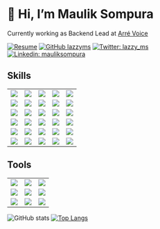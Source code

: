 # 👋 Hi, I’m Maulik Sompura 
Currently working as Backend Lead at [Arré Voice]([https://play.google.com/store/apps/details?id=com.arre.voice](https://www.arrevoice.com/))

[![Resume](https://img.shields.io/badge/Resume-555555?style=for-the-badge&logo=safari&url=me.mauliksompura.in/generic-resume)](https://me.mauliksompura.in/generic-resume)
[![GitHub lazzyms](https://img.shields.io/github/followers/lazzyms?label=follow&style=for-the-badge&logo=github)](https://github.com/lazzyms)
[![Twitter: lazzy_ms](https://img.shields.io/twitter/follow/lazzy_ms?style=for-the-badge&logo=twitter)](https://twitter.com/lazzy_ms)
[![Linkedin: mauliksompura](https://img.shields.io/badge/-mauliksompura-555555?style=for-the-badge&logo=Linkedin&link=https://www.linkedin.com/in/mauliksompura/)](https://www.linkedin.com/in/mauliksompura/)



## Skills
<table>
  <tr>
    <td>
      <img src="https://img.shields.io/badge/Node%20js-22272d?style=for-the-badge&logo=nodedotjs" />
    </td>
    <td>
      <img src="https://img.shields.io/badge/JavaScript-22272d?style=for-the-badge&logo=javascript" />
    </td>
    <td>
      <img src="https://img.shields.io/badge/TypeScript-22272d?style=for-the-badge&logo=typescript" />
    </td>
    <td>
      <img src="https://img.shields.io/badge/Express.js-22272d?style=for-the-badge&logo=express" /> 
    </td>
    <td>
      <img src="https://img.shields.io/badge/GraphQl-22272d?style=for-the-badge&logo=graphql" />
    </td>
  </tr>
  <tr></tr>
  <tr>
    <td>
       <img src="https://img.shields.io/badge/React%20Js-22272d?style=for-the-badge&logo=react" />
    </td>
    <td>
      <img src="https://img.shields.io/badge/Redux-22272d?style=for-the-badge&logo=redux" />
    </td>
    <td>
      <img src="https://img.shields.io/badge/Vue.js-22272d?style=for-the-badge&logo=vuedotjs" />
    </td>
    <td>
       <img src="https://img.shields.io/badge/Vuetify-22272d?style=for-the-badge&logo=vuetify" />
    </td>
    <td>
      <img src="https://img.shields.io/badge/jQuery-22272d?style=for-the-badge&logo=jquery" />
    </td>
  </tr>
  <tr></tr>
  <tr>
    <td>
      <img src="https://img.shields.io/badge/ArangoDB-22272d?style=for-the-badge&logo=ArangoDB" />
    </td>
    <td>
      <img src="https://img.shields.io/badge/DynamoDB-22272d?style=for-the-badge&logo=Amazon-DynamoDB" />
    </td>
    <td>
      <img src="https://img.shields.io/badge/MongoDB-22272d?style=for-the-badge&logo=mongodb" />
    </td>
    <td>
      <img src="https://img.shields.io/badge/MySQL-22272d?style=for-the-badge&logo=mySQL" />
    </td>
    <td>
      <img src="https://img.shields.io/badge/Redis-22272d?style=for-the-badge&logo=redis" />
    </td>  
  </tr>
  <tr></tr>
  <tr>
    <td>
      <img src="https://img.shields.io/badge/firebase-22272d?style=for-the-badge&logo=firebase" />
    </td>  
     <td>
      <img src="https://img.shields.io/badge/Amazon_AWS-22272d?style=for-the-badge&logo=amazonaws" />
    </td>
    <td>
         <img src="https://img.shields.io/badge/GitLab%20CI-22272d?style=for-the-badge&logo=gitlab" />
    </td>
    <td>
      <img src="https://img.shields.io/badge/GitHub_Actions-22272d?style=for-the-badge&logo=github-actions" />
    </td>
    <td>
      <img src="https://img.shields.io/badge/CDK-22272d?style=for-the-badge&logo=amazonaws" />
    </td>
  </tr>
  <tr></tr>
  <tr>
    <td>
       <img src="https://img.shields.io/badge/Google%20PubSub-22272d?style=for-the-badge&logo=GoogleCloud" />
    </td>
    <td>
       <img src="https://img.shields.io/badge/PHP-22272d?style=for-the-badge&logo=PHP" />
    </td>
    <td>
       <img src="https://img.shields.io/badge/Material%20UI-22272d?style=for-the-badge&logo=mui" />
    </td>
    <td>
      <img src="https://img.shields.io/badge/Tailwind_CSS-22272d?style=for-the-badge&logo=tailwind-css" />
    </td>
    <td>
        <img src="https://img.shields.io/badge/Bootstrap-22272d?style=for-the-badge&logo=bootstrap" />
    </td>
  </tr>
  <tr></tr>
  <tr>
    <td>
       <img src="https://img.shields.io/badge/Agora-22272d?style=for-the-badge&logo=agora" />
    </td>
    <td>
      <img src="https://img.shields.io/badge/Stripe-22272d?style=for-the-badge&logo=Stripe" /> 
    </td>
    <td>
      <img src="https://img.shields.io/badge/PayPal%20API-22272d?style=for-the-badge&logo=paypal" />
    </td>
    <td>
       <img src="https://img.shields.io/badge/Paytm%20API-22272d?style=for-the-badge&logo=paytm" /> 
    </td>
    <td>
      <img src="https://img.shields.io/badge/Docker-22272d?style=for-the-badge&logo=docker" /> 
    </td>
    
  </tr>
  </table>
           

## Tools
<table>
  <tr>
    <td>
      <img src="https://img.shields.io/badge/Visual_Studio_Code-22272d?style=for-the-badge&logo=visual%20studio%20code" />
    </td>
    <td>
       <img src="https://img.shields.io/badge/Postman-22272d?style=for-the-badge&logo=Postman" />
    </td>
    <td>
      <img src="https://img.shields.io/badge/Yarn-22272d?style=for-the-badge&logo=yarn" />
    </td>
     </tr>
  <tr>
    <td>
      <img src="https://img.shields.io/badge/mac-22272d?style=for-the-badge&logo=apple" />
    </td>
    <td>
       <img src="https://img.shields.io/badge/Linux-22272d?style=for-the-badge&logo=linux" />
    </td>
    <td>
       <img src="https://img.shields.io/badge/Brave-22272d?style=for-the-badge&logo=Brave" />
    </td>
    </tr>
  <tr>
    <td>
       <img src="https://img.shields.io/badge/ClickUp-22272d?style=for-the-badge&logo=ClickUp" />
    </td>
    <td>
       <img src="https://img.shields.io/badge/Slack-22272d?style=for-the-badge&logo=Slack" />
    </td>
     <td>
       <img src="https://img.shields.io/badge/Discord-22272d?style=for-the-badge&logo=Discord" />
    </td>
  </tr>
  </table>
  
![GitHub stats](https://github-readme-stats.vercel.app/api?username=lazzyms&count_private=true&show_icons=true&ring_color=B2F77D&line_height=20&title_color=ffffff&text_color=e2e2e2&hide_border=true&icon_color=e3e3e3&theme=transparent)
[![Top Langs](https://github-readme-stats.vercel.app/api/top-langs/?username=lazzyms&layout=compact&line_height=18&title_color=ffffff&text_color=e2e2e2&hide_border=true&icon_color=e3e3e3&theme=transparent)](https://github.com/anuraghazra/github-readme-stats?)
<!---
lazzyms/lazzyms is a ✨ special ✨ repository because its `README.md` (this file) appears on your GitHub profile.
You can click the Preview link to take a look at your changes.
--->
